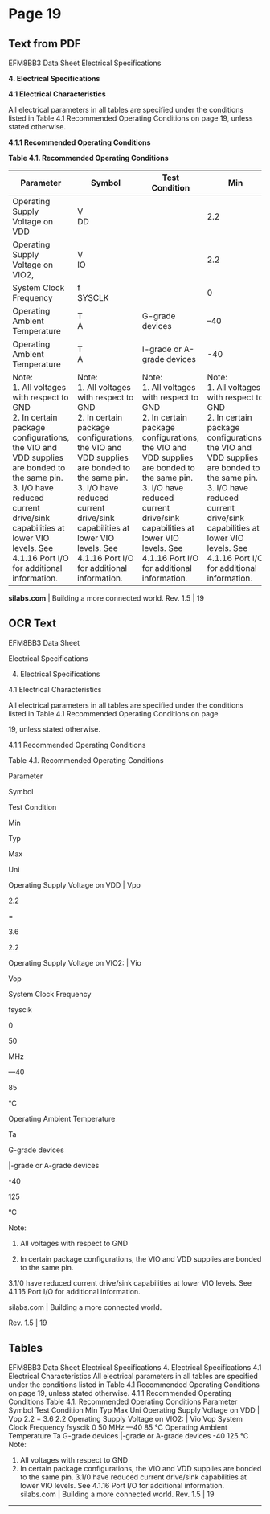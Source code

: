 # Page 19

## Text from PDF

EFM8BB3 Data Sheet
Electrical Specifications

**4. Electrical Specifications**

**4.1 Electrical Characteristics**

All electrical parameters in all tables are specified under the conditions listed in Table 4.1 Recommended Operating Conditions on page
19, unless stated otherwise.

**4.1.1 Recommended Operating Conditions**

**Table 4.1. Recommended Operating Conditions**

|Parameter|Symbol|Test Condition|Min|Typ|Max|Unit|
|---|---|---|---|---|---|---|
|Operating Supply Voltage on VDD|V<br>DD||2.2|—|3.6|V|
|Operating Supply Voltage on VIO2,|V<br>IO||2.2|—|V<br>DD|V|
|System Clock Frequency|f<br>SYSCLK||0|—|50|MHz|
|Operating Ambient Temperature|T<br>A|G-grade devices|–40|—|85|°C|
|Operating Ambient Temperature|T<br>A|I-grade or A-grade devices|-40|—|125|°C|
|Note:<br>1. All voltages with respect to GND<br>2. In certain package configurations, the VIO and VDD supplies are bonded to the same pin.<br>3. I/O have reduced current drive/sink capabilities at lower VIO levels. See 4.1.16 Port I/O for additional information.|Note:<br>1. All voltages with respect to GND<br>2. In certain package configurations, the VIO and VDD supplies are bonded to the same pin.<br>3. I/O have reduced current drive/sink capabilities at lower VIO levels. See 4.1.16 Port I/O for additional information.|Note:<br>1. All voltages with respect to GND<br>2. In certain package configurations, the VIO and VDD supplies are bonded to the same pin.<br>3. I/O have reduced current drive/sink capabilities at lower VIO levels. See 4.1.16 Port I/O for additional information.|Note:<br>1. All voltages with respect to GND<br>2. In certain package configurations, the VIO and VDD supplies are bonded to the same pin.<br>3. I/O have reduced current drive/sink capabilities at lower VIO levels. See 4.1.16 Port I/O for additional information.|Note:<br>1. All voltages with respect to GND<br>2. In certain package configurations, the VIO and VDD supplies are bonded to the same pin.<br>3. I/O have reduced current drive/sink capabilities at lower VIO levels. See 4.1.16 Port I/O for additional information.|Note:<br>1. All voltages with respect to GND<br>2. In certain package configurations, the VIO and VDD supplies are bonded to the same pin.<br>3. I/O have reduced current drive/sink capabilities at lower VIO levels. See 4.1.16 Port I/O for additional information.|Note:<br>1. All voltages with respect to GND<br>2. In certain package configurations, the VIO and VDD supplies are bonded to the same pin.<br>3. I/O have reduced current drive/sink capabilities at lower VIO levels. See 4.1.16 Port I/O for additional information.|



**silabs.com** | Building a more connected world. Rev. 1.5 | 19



## OCR Text

EFM8BB3 Data Sheet

Electrical Specifications

4. Electrical Specifications

4.1 Electrical Characteristics

All electrical parameters in all tables are specified under the conditions listed in Table 4.1 Recommended Operating Conditions on page

19, unless stated otherwise.

4.1.1 Recommended Operating Conditions

Table 4.1. Recommended Operating Conditions

Parameter

Symbol

Test Condition

Min

Typ

Max

Uni

Operating Supply Voltage on VDD | Vpp

2.2

=

3.6

2.2

Operating Supply Voltage on VIO2: | Vio

Vop

System Clock Frequency

fsyscik

0

50

MHz

—40

85

°C

Operating Ambient Temperature

Ta

G-grade devices

|-grade or A-grade devices

-40

125

°C

Note:

1. All voltages with respect to GND

2. In certain package configurations, the VIO and VDD supplies are bonded to the same pin.

3.1/0 have reduced current drive/sink capabilities at lower VIO levels. See 4.1.16 Port I/O for additional information.

silabs.com | Building a more connected world.

Rev. 1.5 | 19

## Tables

EFM8BB3 Data Sheet
Electrical Specifications
4. Electrical Specifications
4.1 Electrical Characteristics
All electrical parameters in all tables are specified under the conditions listed in Table 4.1 Recommended Operating Conditions on page
19, unless stated otherwise.
4.1.1 Recommended Operating Conditions
Table 4.1. Recommended Operating Conditions
Parameter Symbol Test Condition Min Typ Max Uni
Operating Supply Voltage on VDD | Vpp 2.2 = 3.6
2.2 Operating Supply Voltage on VIO2: | Vio Vop
System Clock Frequency fsyscik 0 50 MHz
—40 85 °C Operating Ambient Temperature Ta G-grade devices
|-grade or A-grade devices -40 125 °C
Note:
1. All voltages with respect to GND
2. In certain package configurations, the VIO and VDD supplies are bonded to the same pin.
3.1/0 have reduced current drive/sink capabilities at lower VIO levels. See 4.1.16 Port I/O for additional information.
silabs.com | Building a more connected world. Rev. 1.5 | 19


---

